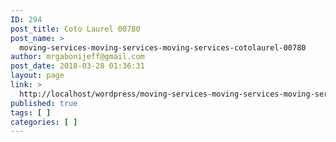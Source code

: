 ```yaml
---
ID: 294
post_title: Coto Laurel 00780
post_name: >
  moving-services-moving-services-moving-services-cotolaurel-00780
author: mrgabonijeff@gmail.com
post_date: 2018-03-28 01:36:31
layout: page
link: >
  http://localhost/wordpress/moving-services-moving-services-moving-services-cotolaurel-00780/
published: true
tags: [ ]
categories: [ ]
---
```

